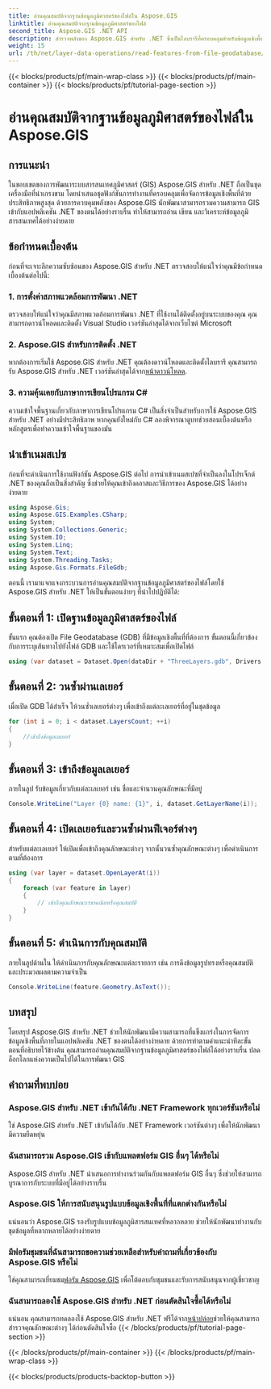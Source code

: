 ```yaml
---
title: อ่านคุณสมบัติจากฐานข้อมูลภูมิศาสตร์ของไฟล์ใน Aspose.GIS
linktitle: อ่านคุณสมบัติจากฐานข้อมูลภูมิศาสตร์ของไฟล์
second_title: Aspose.GIS .NET API
description: สำรวจพลังของ Aspose.GIS สำหรับ .NET ซึ่งเป็นไลบรารีที่ครอบคลุมสำหรับข้อมูลเชิงพื้นที่ในแอปพลิเคชัน .NET อ่าน เขียน และวิเคราะห์ข้อมูลภูมิสารสนเทศได้อย่างง่ายดาย
weight: 15
url: /th/net/layer-data-operations/read-features-from-file-geodatabase/
---
```


{{< blocks/products/pf/main-wrap-class >}}
{{< blocks/products/pf/main-container >}}
{{< blocks/products/pf/tutorial-page-section >}}

# อ่านคุณสมบัติจากฐานข้อมูลภูมิศาสตร์ของไฟล์ใน Aspose.GIS

## การแนะนำ
ในขอบเขตของการพัฒนาระบบสารสนเทศภูมิศาสตร์ (GIS) Aspose.GIS สำหรับ .NET ถือเป็นชุดเครื่องมือที่น่าเกรงขาม โดยนำเสนอชุดฟังก์ชันการทำงานที่ครอบคลุมเพื่อจัดการข้อมูลเชิงพื้นที่ด้วยประสิทธิภาพสูงสุด ด้วยการควบคุมพลังของ Aspose.GIS นักพัฒนาสามารถรวมความสามารถ GIS เข้ากับแอปพลิเคชัน .NET ของตนได้อย่างราบรื่น ทำให้สามารถอ่าน เขียน และวิเคราะห์ข้อมูลภูมิสารสนเทศได้อย่างง่ายดาย
## ข้อกำหนดเบื้องต้น
ก่อนที่จะเจาะลึกความซับซ้อนของ Aspose.GIS สำหรับ .NET ตรวจสอบให้แน่ใจว่าคุณมีข้อกำหนดเบื้องต้นต่อไปนี้:
### 1. การตั้งค่าสภาพแวดล้อมการพัฒนา .NET
ตรวจสอบให้แน่ใจว่าคุณมีสภาพแวดล้อมการพัฒนา .NET ที่ใช้งานได้ติดตั้งอยู่บนระบบของคุณ คุณสามารถดาวน์โหลดและติดตั้ง Visual Studio เวอร์ชันล่าสุดได้จากเว็บไซต์ Microsoft
### 2. Aspose.GIS สำหรับการติดตั้ง .NET
 หากต้องการเริ่มใช้ Aspose.GIS สำหรับ .NET คุณต้องดาวน์โหลดและติดตั้งไลบรารี คุณสามารถรับ Aspose.GIS สำหรับ .NET เวอร์ชันล่าสุดได้จาก[หน้าดาวน์โหลด](https://releases.aspose.com/gis/net/).
### 3. ความคุ้นเคยกับภาษาการเขียนโปรแกรม C#
ความเข้าใจพื้นฐานเกี่ยวกับภาษาการเขียนโปรแกรม C# เป็นสิ่งจำเป็นสำหรับการใช้ Aspose.GIS สำหรับ .NET อย่างมีประสิทธิภาพ หากคุณยังใหม่กับ C# ลองพิจารณาดูบทช่วยสอนเบื้องต้นหรือหลักสูตรเพื่อทำความเข้าใจพื้นฐานของมัน

## นำเข้าเนมสเปซ
ก่อนที่จะดำเนินการใช้งานฟังก์ชัน Aspose.GIS ต่อไป การนำเข้าเนมสเปซที่จำเป็นลงในโปรเจ็กต์ .NET ของคุณถือเป็นสิ่งสำคัญ ซึ่งช่วยให้คุณเข้าถึงคลาสและวิธีการของ Aspose.GIS ได้อย่างง่ายดาย

```csharp
using Aspose.Gis;
using Aspose.GIS.Examples.CSharp;
using System;
using System.Collections.Generic;
using System.IO;
using System.Linq;
using System.Text;
using System.Threading.Tasks;
using Aspose.Gis.Formats.FileGdb;
```

ตอนนี้ เรามาแจกแจงกระบวนการอ่านคุณสมบัติจากฐานข้อมูลภูมิศาสตร์ของไฟล์โดยใช้ Aspose.GIS สำหรับ .NET ให้เป็นขั้นตอนง่ายๆ ที่นำไปปฏิบัติได้:
## ขั้นตอนที่ 1: เปิดฐานข้อมูลภูมิศาสตร์ของไฟล์
ขั้นแรก คุณต้องเปิด File Geodatabase (GDB) ที่มีข้อมูลเชิงพื้นที่ที่ต้องการ ขั้นตอนนี้เกี่ยวข้องกับการระบุเส้นทางไปยังไฟล์ GDB และใช้ไดรเวอร์ที่เหมาะสมเพื่อเปิดไฟล์
```csharp
using (var dataset = Dataset.Open(dataDir + "ThreeLayers.gdb", Drivers.FileGdb))
```
## ขั้นตอนที่ 2: วนซ้ำผ่านเลเยอร์
เมื่อเปิด GDB ได้สำเร็จ ให้วนซ้ำเลเยอร์ต่างๆ เพื่อเข้าถึงแต่ละเลเยอร์ที่อยู่ในชุดข้อมูล
```csharp
for (int i = 0; i < dataset.LayersCount; ++i)
{
    //เข้าถึงข้อมูลเลเยอร์
}
```
## ขั้นตอนที่ 3: เข้าถึงข้อมูลเลเยอร์
ภายในลูป รับข้อมูลเกี่ยวกับแต่ละเลเยอร์ เช่น ชื่อและจำนวนคุณลักษณะที่มีอยู่
```csharp
Console.WriteLine("Layer {0} name: {1}", i, dataset.GetLayerName(i));
```
## ขั้นตอนที่ 4: เปิดเลเยอร์และวนซ้ำผ่านฟีเจอร์ต่างๆ
สำหรับแต่ละเลเยอร์ ให้เปิดเพื่อเข้าถึงคุณลักษณะต่างๆ จากนั้นวนซ้ำคุณลักษณะต่างๆ เพื่อดำเนินการตามที่ต้องการ
```csharp
using (var layer = dataset.OpenLayerAt(i))
{
    foreach (var feature in layer)
    {
        // เข้าถึงคุณลักษณะเรขาคณิตหรือคุณสมบัติ
    }
}
```
## ขั้นตอนที่ 5: ดำเนินการกับคุณสมบัติ
ภายในลูปด้านใน ให้ดำเนินการกับคุณลักษณะแต่ละรายการ เช่น การดึงข้อมูลรูปทรงหรือคุณสมบัติ และประมวลผลตามความจำเป็น
```csharp
Console.WriteLine(feature.Geometry.AsText());
```

## บทสรุป
โดยสรุป Aspose.GIS สำหรับ .NET ช่วยให้นักพัฒนามีความสามารถที่แข็งแกร่งในการจัดการข้อมูลเชิงพื้นที่ภายในแอปพลิเคชัน .NET ของตนได้อย่างง่ายดาย ด้วยการทำตามคำแนะนำทีละขั้นตอนที่อธิบายไว้ข้างต้น คุณสามารถอ่านคุณสมบัติจากฐานข้อมูลภูมิศาสตร์ของไฟล์ได้อย่างราบรื่น ปลดล็อกโลกแห่งความเป็นไปได้ในการพัฒนา GIS
## คำถามที่พบบ่อย
### Aspose.GIS สำหรับ .NET เข้ากันได้กับ .NET Framework ทุกเวอร์ชันหรือไม่
ใช่ Aspose.GIS สำหรับ .NET เข้ากันได้กับ .NET Framework เวอร์ชันต่างๆ เพื่อให้นักพัฒนามีความยืดหยุ่น
### ฉันสามารถรวม Aspose.GIS เข้ากับแพลตฟอร์ม GIS อื่นๆ ได้หรือไม่
Aspose.GIS สำหรับ .NET นำเสนอการทำงานร่วมกันกับแพลตฟอร์ม GIS อื่นๆ ซึ่งช่วยให้สามารถบูรณาการกับระบบที่มีอยู่ได้อย่างราบรื่น
### Aspose.GIS ให้การสนับสนุนรูปแบบข้อมูลเชิงพื้นที่ที่แตกต่างกันหรือไม่
แน่นอนว่า Aspose.GIS รองรับรูปแบบข้อมูลภูมิสารสนเทศที่หลากหลาย ช่วยให้นักพัฒนาทำงานกับชุดข้อมูลที่หลากหลายได้อย่างง่ายดาย
### มีฟอรัมชุมชนที่ฉันสามารถขอความช่วยเหลือสำหรับคำถามที่เกี่ยวข้องกับ Aspose.GIS หรือไม่
 ใช่คุณสามารถเยี่ยมชม[ฟอรัม Aspose.GIS](https://forum.aspose.com/c/gis/33) เพื่อโต้ตอบกับชุมชนและรับการสนับสนุนจากผู้เชี่ยวชาญ
### ฉันสามารถลองใช้ Aspose.GIS สำหรับ .NET ก่อนตัดสินใจซื้อได้หรือไม่
 แน่นอน คุณสามารถทดลองใช้ Aspose.GIS สำหรับ .NET ฟรีได้จาก[หน้าปล่อย](https://releases.aspose.com/)ช่วยให้คุณสามารถสำรวจคุณลักษณะต่างๆ ได้ก่อนตัดสินใจซื้อ
{{< /blocks/products/pf/tutorial-page-section >}}

{{< /blocks/products/pf/main-container >}}
{{< /blocks/products/pf/main-wrap-class >}}

{{< blocks/products/products-backtop-button >}}
